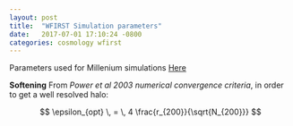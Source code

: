 ```yaml
---
layout: post
title:  "WFIRST Simulation parameters"
date:   2017-07-01 17:10:24 -0800
categories: cosmology wfirst
---
```


Parameters used for Millenium simulations [Here](http://gavo.mpa-garching.mpg.de/Millennium/Help/simulation)

**Softening**
From *Power et al 2003 numerical convergence criteria*, in order to get a well resolved halo:

$$ \epsilon_{opt} \, = \, 4 \frac{r_{200}}{\sqrt{N_{200}}} $$
